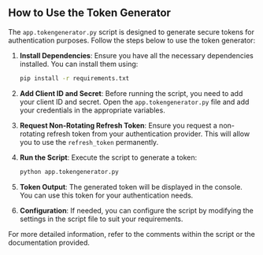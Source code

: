 ## How to Use the Token Generator

The `app.tokengenerator.py` script is designed to generate secure tokens for authentication purposes. Follow the steps below to use the token generator:

1. **Install Dependencies**: Ensure you have all the necessary dependencies installed. You can install them using:
    ```bash
    pip install -r requirements.txt
    ```

2. **Add Client ID and Secret**: Before running the script, you need to add your client ID and secret. Open the `app.tokengenerator.py` file and add your credentials in the appropriate variables.

3. **Request Non-Rotating Refresh Token**: Ensure you request a non-rotating refresh token from your authentication provider. This will allow you to use the `refresh_token` permanently.

4. **Run the Script**: Execute the script to generate a token:
    ```bash
    python app.tokengenerator.py
    ```

5. **Token Output**: The generated token will be displayed in the console. You can use this token for your authentication needs.

6. **Configuration**: If needed, you can configure the script by modifying the settings in the script file to suit your requirements.

For more detailed information, refer to the comments within the script or the documentation provided.